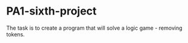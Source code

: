 # PA1-sixth-project
The task is to create a program that will solve a logic game - removing tokens.

